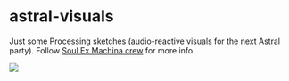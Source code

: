 # astral-visuals

Just some Processing sketches (audio-reactive visuals for the next Astral party).
Follow [Soul Ex Machina crew](https://www.facebook.com/SoulExMachinaDnB) for more info.


![](demo.gif)

